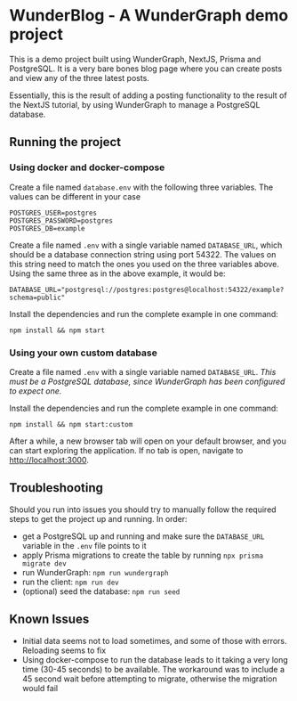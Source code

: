 # WunderBlog - A WunderGraph demo project

This is a demo project built using WunderGraph, NextJS, Prisma and PostgreSQL. It is a very bare bones blog page where you can create posts and view any of the three latest posts.

Essentially, this is the result of adding a posting functionality to the result of the NextJS tutorial, by using WunderGraph to manage a PostgreSQL database.

## Running the project

### Using docker and docker-compose

Create a file named `database.env` with the following three variables. The values can be different in your case
```
POSTGRES_USER=postgres
POSTGRES_PASSWORD=postgres
POSTGRES_DB=example
```

Create a file named `.env` with a single variable named `DATABASE_URL`, which should be a database connection string using port 54322. The values on this string need to match the ones you used on the three variables above. Using the same three as in the above example, it would be:

`DATABASE_URL="postgresql://postgres:postgres@localhost:54322/example?schema=public"`

Install the dependencies and run the complete example in one command:

```shell
npm install && npm start
```

### Using your own custom database

Create a file named `.env` with a single variable named `DATABASE_URL`. *This must be a PostgreSQL database, since WunderGraph has been configured to expect one.*

Install the dependencies and run the complete example in one command:

```shell
npm install && npm start:custom
```

After a while, a new browser tab will open on your default browser,
and you can start exploring the application.
If no tab is open, navigate to [http://localhost:3000](http://localhost:3000).

## Troubleshooting

Should you run into issues you should try to manually follow the required steps to get the project up and running. In order:

- get a PostgreSQL up and running and make sure the `DATABASE_URL` variable in the `.env` file points to it
- apply Prisma migrations to create the table by running `npx prisma migrate dev`
- run WunderGraph: `npm run wundergraph`
- run the client: `npm run dev`
- (optional) seed the database: `npm run seed`

## Known Issues

- Initial data seems not to load sometimes, and some of those with errors. Reloading seems to fix
- Using docker-compose to run the database leads to it taking a very long time (30-45 seconds) to be available. The workaround was to include a 45 second wait before attempting to migrate, otherwise the migration would fail
